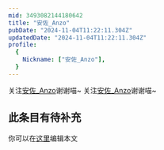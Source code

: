 ```yaml
---
mid: 3493082144180642
title: "安佐_Anzo"
pubDate: "2024-11-04T11:22:11.304Z"
updatedDate: "2024-11-04T11:22:11.304Z"
profile:
  {
    Nickname: ["安佐_Anzo"],
  }
---
```


关注[安佐_Anzo](https://space.bilibili.com/3493082144180642)谢谢喵~ 关注[安佐_Anzo](https://space.bilibili.com/3493082144180642)谢谢喵~

## 此条目有待补充
你可以在[这里](https://github.com/Yuhanawa/VTuber.ICU/edit/master/src/content/v/安佐_Anzo/index.md)编辑本文
